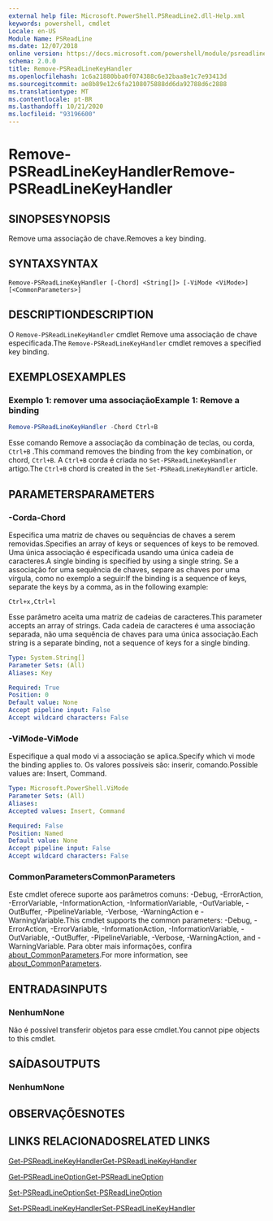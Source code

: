 ```yaml
---
external help file: Microsoft.PowerShell.PSReadLine2.dll-Help.xml
keywords: powershell, cmdlet
Locale: en-US
Module Name: PSReadLine
ms.date: 12/07/2018
online version: https://docs.microsoft.com/powershell/module/psreadline/remove-psreadlinekeyhandler?view=powershell-7&WT.mc_id=ps-gethelp
schema: 2.0.0
title: Remove-PSReadLineKeyHandler
ms.openlocfilehash: 1c6a21880bba0f074388c6e32baa8e1c7e93413d
ms.sourcegitcommit: ae8b89e12c6fa2108075888dd6da92788d6c2888
ms.translationtype: MT
ms.contentlocale: pt-BR
ms.lasthandoff: 10/21/2020
ms.locfileid: "93196600"
---
```

# <span data-ttu-id="3283c-103">Remove-PSReadLineKeyHandler</span><span class="sxs-lookup"><span data-stu-id="3283c-103">Remove-PSReadLineKeyHandler</span></span>

## <span data-ttu-id="3283c-104">SINOPSE</span><span class="sxs-lookup"><span data-stu-id="3283c-104">SYNOPSIS</span></span>
<span data-ttu-id="3283c-105">Remove uma associação de chave.</span><span class="sxs-lookup"><span data-stu-id="3283c-105">Removes a key binding.</span></span>

## <span data-ttu-id="3283c-106">SYNTAX</span><span class="sxs-lookup"><span data-stu-id="3283c-106">SYNTAX</span></span>

```
Remove-PSReadLineKeyHandler [-Chord] <String[]> [-ViMode <ViMode>] [<CommonParameters>]
```

## <span data-ttu-id="3283c-107">DESCRIPTION</span><span class="sxs-lookup"><span data-stu-id="3283c-107">DESCRIPTION</span></span>

<span data-ttu-id="3283c-108">O `Remove-PSReadLineKeyHandler` cmdlet Remove uma associação de chave especificada.</span><span class="sxs-lookup"><span data-stu-id="3283c-108">The `Remove-PSReadLineKeyHandler` cmdlet removes a specified key binding.</span></span>

## <span data-ttu-id="3283c-109">EXEMPLOS</span><span class="sxs-lookup"><span data-stu-id="3283c-109">EXAMPLES</span></span>

### <span data-ttu-id="3283c-110">Exemplo 1: remover uma associação</span><span class="sxs-lookup"><span data-stu-id="3283c-110">Example 1: Remove a binding</span></span>

```powershell
Remove-PSReadLineKeyHandler -Chord Ctrl+B
```

<span data-ttu-id="3283c-111">Esse comando Remove a associação da combinação de teclas, ou corda, `Ctrl+B` .</span><span class="sxs-lookup"><span data-stu-id="3283c-111">This command removes the binding from the key combination, or chord, `Ctrl+B`.</span></span> <span data-ttu-id="3283c-112">A `Ctrl+B` corda é criada no `Set-PSReadLineKeyHandler` artigo.</span><span class="sxs-lookup"><span data-stu-id="3283c-112">The `Ctrl+B` chord is created in the `Set-PSReadLineKeyHandler` article.</span></span>

## <span data-ttu-id="3283c-113">PARAMETERS</span><span class="sxs-lookup"><span data-stu-id="3283c-113">PARAMETERS</span></span>

### <span data-ttu-id="3283c-114">-Corda</span><span class="sxs-lookup"><span data-stu-id="3283c-114">-Chord</span></span>

<span data-ttu-id="3283c-115">Especifica uma matriz de chaves ou sequências de chaves a serem removidas.</span><span class="sxs-lookup"><span data-stu-id="3283c-115">Specifies an array of keys or sequences of keys to be removed.</span></span> <span data-ttu-id="3283c-116">Uma única associação é especificada usando uma única cadeia de caracteres.</span><span class="sxs-lookup"><span data-stu-id="3283c-116">A single binding is specified by using a single string.</span></span> <span data-ttu-id="3283c-117">Se a associação for uma sequência de chaves, separe as chaves por uma vírgula, como no exemplo a seguir:</span><span class="sxs-lookup"><span data-stu-id="3283c-117">If the binding is a sequence of keys, separate the keys by a comma, as in the following example:</span></span>

`Ctrl+x,Ctrl+l`

<span data-ttu-id="3283c-118">Esse parâmetro aceita uma matriz de cadeias de caracteres.</span><span class="sxs-lookup"><span data-stu-id="3283c-118">This parameter accepts an array of strings.</span></span> <span data-ttu-id="3283c-119">Cada cadeia de caracteres é uma associação separada, não uma sequência de chaves para uma única associação.</span><span class="sxs-lookup"><span data-stu-id="3283c-119">Each string is a separate binding, not a sequence of keys for a single binding.</span></span>

```yaml
Type: System.String[]
Parameter Sets: (All)
Aliases: Key

Required: True
Position: 0
Default value: None
Accept pipeline input: False
Accept wildcard characters: False
```

### <span data-ttu-id="3283c-120">-ViMode</span><span class="sxs-lookup"><span data-stu-id="3283c-120">-ViMode</span></span>

<span data-ttu-id="3283c-121">Especifique a qual modo vi a associação se aplica.</span><span class="sxs-lookup"><span data-stu-id="3283c-121">Specify which vi mode the binding applies to.</span></span> <span data-ttu-id="3283c-122">Os valores possíveis são: inserir, comando.</span><span class="sxs-lookup"><span data-stu-id="3283c-122">Possible values are: Insert, Command.</span></span>

```yaml
Type: Microsoft.PowerShell.ViMode
Parameter Sets: (All)
Aliases:
Accepted values: Insert, Command

Required: False
Position: Named
Default value: None
Accept pipeline input: False
Accept wildcard characters: False
```

### <span data-ttu-id="3283c-123">CommonParameters</span><span class="sxs-lookup"><span data-stu-id="3283c-123">CommonParameters</span></span>

<span data-ttu-id="3283c-124">Este cmdlet oferece suporte aos parâmetros comuns: -Debug, -ErrorAction, -ErrorVariable, -InformationAction, -InformationVariable, -OutVariable, -OutBuffer, -PipelineVariable, -Verbose, -WarningAction e -WarningVariable.</span><span class="sxs-lookup"><span data-stu-id="3283c-124">This cmdlet supports the common parameters: -Debug, -ErrorAction, -ErrorVariable, -InformationAction, -InformationVariable, -OutVariable, -OutBuffer, -PipelineVariable, -Verbose, -WarningAction, and -WarningVariable.</span></span> <span data-ttu-id="3283c-125">Para obter mais informações, confira [about_CommonParameters](http://go.microsoft.com/fwlink/?LinkID=113216).</span><span class="sxs-lookup"><span data-stu-id="3283c-125">For more information, see [about_CommonParameters](http://go.microsoft.com/fwlink/?LinkID=113216).</span></span>

## <span data-ttu-id="3283c-126">ENTRADAS</span><span class="sxs-lookup"><span data-stu-id="3283c-126">INPUTS</span></span>

### <span data-ttu-id="3283c-127">Nenhum</span><span class="sxs-lookup"><span data-stu-id="3283c-127">None</span></span>

<span data-ttu-id="3283c-128">Não é possível transferir objetos para esse cmdlet.</span><span class="sxs-lookup"><span data-stu-id="3283c-128">You cannot pipe objects to this cmdlet.</span></span>

## <span data-ttu-id="3283c-129">SAÍDAS</span><span class="sxs-lookup"><span data-stu-id="3283c-129">OUTPUTS</span></span>

### <span data-ttu-id="3283c-130">Nenhum</span><span class="sxs-lookup"><span data-stu-id="3283c-130">None</span></span>

## <span data-ttu-id="3283c-131">OBSERVAÇÕES</span><span class="sxs-lookup"><span data-stu-id="3283c-131">NOTES</span></span>

## <span data-ttu-id="3283c-132">LINKS RELACIONADOS</span><span class="sxs-lookup"><span data-stu-id="3283c-132">RELATED LINKS</span></span>

[<span data-ttu-id="3283c-133">Get-PSReadLineKeyHandler</span><span class="sxs-lookup"><span data-stu-id="3283c-133">Get-PSReadLineKeyHandler</span></span>](Get-PSReadLineKeyHandler.md)

[<span data-ttu-id="3283c-134">Get-PSReadLineOption</span><span class="sxs-lookup"><span data-stu-id="3283c-134">Get-PSReadLineOption</span></span>](Get-PSReadLineOption.md)

[<span data-ttu-id="3283c-135">Set-PSReadLineOption</span><span class="sxs-lookup"><span data-stu-id="3283c-135">Set-PSReadLineOption</span></span>](Set-PSReadLineOption.md)

[<span data-ttu-id="3283c-136">Set-PSReadLineKeyHandler</span><span class="sxs-lookup"><span data-stu-id="3283c-136">Set-PSReadLineKeyHandler</span></span>](Set-PSReadLineKeyHandler.md)
